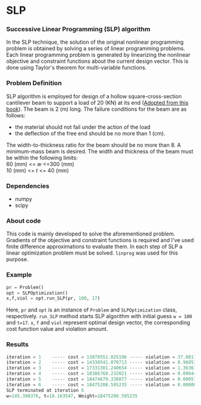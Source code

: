 SLP
===

### Successive Linear Programming (SLP) algorithm

In the SLP technique, the solution of the original nonlinear programming
problem is obtained by solving a series of linear programming problems.
Each linear programming problem is generated by linearizing the
nonlinear objective and constraint functions about the current design
vector. This is done using Taylor's theorem for multi-variable
functions.

### Problem Definition

SLP algorithm is employed for design of a hollow square-cross-section
cantilever beam to support a load of 20 (KN) at its end ([Adopted from
this book](http://www.sciencedirect.com/science/book/9780128008065)).
The beam is 2 (m) long. The failure conditions for the beam are as
follows:<br />
* the material should not fail under the action of the load
* the deflection of the free end should be no more than 1 (cm).

The width-to-thickness ratio for the beam should be no more than 8. A
minimum-mass beam is desired. The width and thickness of the beam must
be within the following limits: <br />60 (mm) &lt;= *w* &lt;=300 (mm)
<br />10 (mm) &lt;= *t* &lt;= 40 (mm)

### Dependencies

* numpy
* scipy

### About code
This code is mainly developed to solve the aforementioned problem.
Gradients of the objective and constraint functions is required and I've 
used finite difference approximations to evaluate them. In each step of SLP
a linear optimization problem must be solved. `linprog` was used for this purpose.


### Example
```python
pr = Problem()
opt = SLPOptimization()
x,f,viol = opt.run_SLP(pr, 100, 17)
```
Here, `pr` and `opt` is an instance of `Problem` and
`SLPOptimization` class, respectively. `run_SLP` method starts
SLP algorithm with initial guess `w = 100` and `t=17`. `x`, `f` and `viol`
represent optimal design vector, the corresponding cost function value and
violation amount.

### Results
```python
iteration = 1    ----- cost = 13078551.025196 ----- violation = 37.081199 
iteration = 2    ----- cost = 14338541.070713 ----- violation = 8.968533  
iteration = 3    ----- cost = 17331301.240654 ----- violation = 1.363611  
iteration = 4    ----- cost = 18386760.232021 ----- violation = 0.096440  
iteration = 5    ----- cost = 18474679.338877 ----- violation = 0.000573  
iteration = 6    ----- cost = 18475208.595235 ----- violation = 0.000000  
SLP terminated at iteration 6
w=145.308376, t=18.163547, Weight=18475208.595235
```
